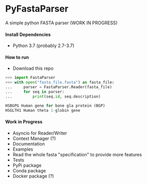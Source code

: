 # PyFastaParser
A simple python FASTA parser (WORK IN PROGRESS)

#### Install Dependencies
* Python 3.7 (probably 2.7-3.7)

#### How to run
* Download this repo

```Python
>>> import FastaParser
>>> with open("fasta_file.fasta") as fasta_file:
...     parser = FastaParser.Reader(fasta_file)
...     for seq in parser:
...         print(seq.id, seq.description)

HSBGPG Human gene for bone gla protein (BGP)
HSGLTH1 Human theta 1-globin gene
```

#### Work in Progress
* Asyncio for Reader/Writer
* Context Manager (?)
* Documentation
* Examples
* Read the whole fasta "specification" to provide more features
* Tests
* PyPi package
* Conda package
* Docker package (?)
